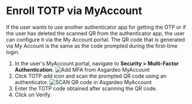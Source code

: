 # Enroll TOTP via MyAccount
If the user wants to use another authenticator app for getting the OTP or if the user has deleted the scanned QR from the authenticator app, the user can configure it via the My Account portal. The QR code that is generated via My Account is the same as the code prompted during the first-time login.
 
1. In the user's MyAccount portal, navigate to **Security > Multi-Factor Authentication**.
    <img :src="$withBase('/assets/img/guides/mfa/totp/mfa-via-myaccount.png')" alt="Add MFA from Asgardeo MyAccount">
2. Click TOTP add icon and scan the prompted QR code using an authenticator.
    <img :src="$withBase('/assets/img/guides/mfa/totp/scan-qr-code-via-myaccount.png')" alt="SCAN QR code in Asgardeo MyAccount">
3. Enter the TOTP code obtained after scanning the QR code.
4. Click on Verify.